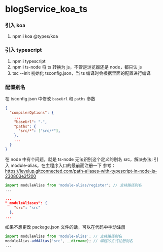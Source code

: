 # blogService_koa_ts

### 引入 koa

1. npm i koa @types/koa

### 引入 typescript

1.  npm i typescript
2.  npm i ts-node 将 ts 转换为 js，不管是浏览器还是 node，都只认 js
3.  tsc --init 初始化 tsconfig.json，当 ts 编译时会根据里面的配置进行编译

### 配置别名

在 tsconfig.json 中修改 `baseUrl` 和 `paths` 参数

```tsconfig.json
{
  "compilerOptions": {
    ...
    "baseUrl": ".",
    "paths": {
      "src/*": ["src/*"],
    },
    ...
  }
}
```

在 node 中有个问题，就是 ts-node 无法识别这个定义的别名 src，解决办法: 引入 module-alias，在主程序入口的最前面注册一下
参考：https://levelup.gitconnected.com/path-aliases-with-typescript-in-node-js-230803e3f200

```main.ts
import moduleAlias from 'module-alias/register'; // 支持路径别名
...
```

```package.json
...
"_moduleAliases": {
    "src": "src"
  },
...
```

如果不想更改 package.json 文件的话，可以在代码中手动注册

```main.ts
import moduleAlias from 'module-alias'; // 支持路径别名
moduleAlias.addAlias('src', __dirname); // 编程的方式注册别名
...
```
